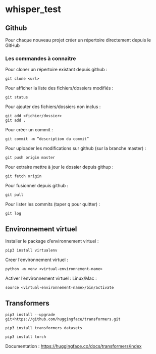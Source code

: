 # whisper_test

## Github

Pour chaque nouveau projet créer un répertoire directement depuis le GitHub

### Les commandes à connaitre

Pour cloner un répertoire existant depuis github :

```
git clone <url>
```

Pour afficher la liste des fichiers/dossiers modifiés :

```
git status
 ```

Pour ajouter des fichiers/dossiers non inclus :

```
git add <fichier/dossier>
git add .
```

Pour créer un commit :

```
git commit -m “description du commit”
```

Pour uploader les modifications sur github (sur la branche master) :

```
git push origin master
```

Pour extraire mettre à jour le dossier depuis githup :

```
git fetch origin
```

Pour fusionner depuis github :

```
git pull
```

Pour lister les commits (taper q pour quitter) :

```
git log
```

## Environnement virtuel

Installer le package d’environnement virtuel :

```pip3 install virtualenv```

Creer l’environnement virtuel :

```python -m venv <virtual-environnement-name>```

Activer l’environnement virtuel :
Linux/Mac :

```source <virtual-environnement-name>/bin/activate```


## Transformers
```
pip3 install --upgrade git+https://github.com/huggingface/transformers.git

pip3 install transformers datasets

pip3 install torch

```

Documentation : 
https://huggingface.co/docs/transformers/index

